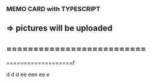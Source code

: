 ### MEMO CARD with TYPESCRIPT
=> pictures will be uploaded
--------------------------
==========================
-
===================f

d
d
d
ee
eee
ee
e
